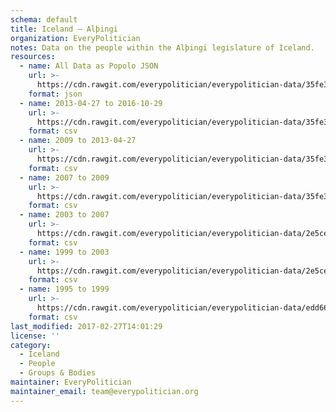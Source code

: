 ```yaml
---
schema: default
title: Iceland — Alþingi
organization: EveryPolitician
notes: Data on the people within the Alþingi legislature of Iceland.
resources:
  - name: All Data as Popolo JSON
    url: >-
      https://cdn.rawgit.com/everypolitician/everypolitician-data/35fe311b351e5aa670f5e8094351b872c88ebd7a/data/Iceland/Assembly/ep-popolo-v1.0.json
    format: json
  - name: 2013-04-27 to 2016-10-29
    url: >-
      https://cdn.rawgit.com/everypolitician/everypolitician-data/35fe311b351e5aa670f5e8094351b872c88ebd7a/data/Iceland/Assembly/term-2013.csv
    format: csv
  - name: 2009 to 2013-04-27
    url: >-
      https://cdn.rawgit.com/everypolitician/everypolitician-data/35fe311b351e5aa670f5e8094351b872c88ebd7a/data/Iceland/Assembly/term-2009.csv
    format: csv
  - name: 2007 to 2009
    url: >-
      https://cdn.rawgit.com/everypolitician/everypolitician-data/35fe311b351e5aa670f5e8094351b872c88ebd7a/data/Iceland/Assembly/term-2007.csv
    format: csv
  - name: 2003 to 2007
    url: >-
      https://cdn.rawgit.com/everypolitician/everypolitician-data/2e5ce16ecc60f68c59a83fe2c96f3c8d8b4bb558/data/Iceland/Assembly/term-2003.csv
    format: csv
  - name: 1999 to 2003
    url: >-
      https://cdn.rawgit.com/everypolitician/everypolitician-data/2e5ce16ecc60f68c59a83fe2c96f3c8d8b4bb558/data/Iceland/Assembly/term-1999.csv
    format: csv
  - name: 1995 to 1999
    url: >-
      https://cdn.rawgit.com/everypolitician/everypolitician-data/edd66ea49a5b3a56bdc21e697465c7290a624ad5/data/Iceland/Assembly/term-1995.csv
    format: csv
last_modified: 2017-02-27T14:01:29
license: ''
category:
  - Iceland
  - People
  - Groups & Bodies
maintainer: EveryPolitician
maintainer_email: team@everypolitician.org
---
```

